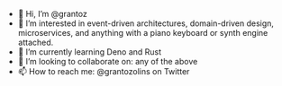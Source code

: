 - 👋 Hi, I’m @grantoz
- 👀 I’m interested in event-driven architectures, domain-driven design, microservices, and anything with a piano keyboard or synth engine attached.
- 🌱 I’m currently learning Deno and Rust
- 💞️ I’m looking to collaborate on: any of the above
- 📫 How to reach me: @grantozolins on Twitter

<!---
grantoz/grantoz is a ✨ special ✨ repository because its `README.md` (this file) appears on your GitHub profile.
You can click the Preview link to take a look at your changes.
--->
